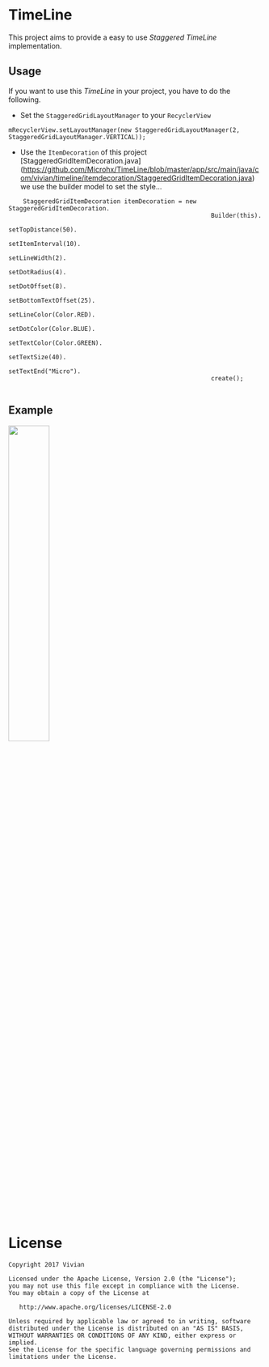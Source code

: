 # TimeLine
This project aims to provide a easy to use *Staggered TimeLine* implementation.

## Usage
If you want to use this *TimeLine*  in your project, you have to do the following.

- Set the `StaggeredGridLayoutManager` to your `RecyclerView`
```
mRecyclerView.setLayoutManager(new StaggeredGridLayoutManager(2, StaggeredGridLayoutManager.VERTICAL));
```

- Use the `ItemDecoration` of this project [StaggeredGridItemDecoration.java]
(https://github.com/Microhx/TimeLine/blob/master/app/src/main/java/com/vivian/timeline/itemdecoration/StaggeredGridItemDecoration.java)
we use the builder model to set the style...

```
    StaggeredGridItemDecoration itemDecoration = new StaggeredGridItemDecoration.
                                                        Builder(this).
                                                        setTopDistance(50).
                                                        setItemInterval(10).
                                                        setLineWidth(2).
                                                        setDotRadius(4).
                                                        setDotOffset(8).
                                                        setBottomTextOffset(25).
                                                        setLineColor(Color.RED).
                                                        setDotColor(Color.BLUE).
                                                        setTextColor(Color.GREEN).
                                                        setTextSize(40).
                                                        setTextEnd("Micro").
                                                        create();
                                                        

```

## Example
<div>
    <image src="https://github.com/Microhx/TimeLine/blob/master/art/Screenshot_for_result.png?raw=true" width=40% height=40%/>
</div>

# License

    Copyright 2017 Vivian

    Licensed under the Apache License, Version 2.0 (the "License");
    you may not use this file except in compliance with the License.
    You may obtain a copy of the License at

       http://www.apache.org/licenses/LICENSE-2.0

    Unless required by applicable law or agreed to in writing, software
    distributed under the License is distributed on an "AS IS" BASIS,
    WITHOUT WARRANTIES OR CONDITIONS OF ANY KIND, either express or implied.
    See the License for the specific language governing permissions and
    limitations under the License.
